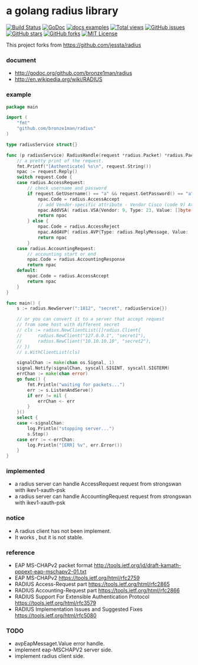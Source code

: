 a golang radius library
=============================
[![Build Status](https://travis-ci.org/bronze1man/radius.svg)](https://travis-ci.org/bronze1man/radius)
[![GoDoc](https://godoc.org/github.com/bronze1man/radius?status.svg)](https://godoc.org/github.com/bronze1man/radius)
[![docs examples](https://sourcegraph.com/api/repos/github.com/bronze1man/radius/badges/docs-examples.png)](https://sourcegraph.com/github.com/bronze1man/radius)
[![Total views](https://sourcegraph.com/api/repos/github.com/bronze1man/radius/counters/views.png)](https://sourcegraph.com/github.com/bronze1man/radius)
[![GitHub issues](https://img.shields.io/github/issues/bronze1man/radius.svg)](https://github.com/bronze1man/radius/issues)
[![GitHub stars](https://img.shields.io/github/stars/bronze1man/radius.svg)](https://github.com/bronze1man/radius/stargazers)
[![GitHub forks](https://img.shields.io/github/forks/bronze1man/radius.svg)](https://github.com/bronze1man/radius/network)
[![MIT License](http://img.shields.io/badge/license-MIT-blue.svg?style=flat-square)](https://github.com/bronze1man/radius/blob/master/LICENSE)

This project forks from https://github.com/jessta/radius

### document
* http://godoc.org/github.com/bronze1man/radius
* http://en.wikipedia.org/wiki/RADIUS

### example
```go
package main

import (
	"fmt"
	"github.com/bronze1man/radius"
)

type radiusService struct{}

func (p radiusService) RadiusHandle(request *radius.Packet) *radius.Packet {
    // a pretty print of the request.
	fmt.Printf("[Authenticate] %s\n", request.String())
	npac := request.Reply()
	switch request.Code {
	case radius.AccessRequest:
		// check username and password
		if request.GetUsername() == "a" && request.GetPassword() == "a" {
			npac.Code = radius.AccessAccept
			// add Vendor-specific attribute - Vendor Cisco (code 9) Attribute h323-remote-address (code 23)
			npac.AddVSA( radius.VSA{Vendor: 9, Type: 23, Value: []byte("10.20.30.40")} )
			return npac
		} else {
			npac.Code = radius.AccessReject
			npac.AddAVP( radius.AVP{Type: radius.ReplyMessage, Value: []byte("you dick!")} )
			return npac
		}
	case radius.AccountingRequest:
		// accounting start or end
		npac.Code = radius.AccountingResponse
		return npac
	default:
		npac.Code = radius.AccessAccept
		return npac
	}
}

func main() {
	s := radius.NewServer(":1812", "secret", radiusService{})

	// or you can convert it to a server that accept request
	// from some host with different secret
	// cls := radius.NewClientList([]radius.Client{
	// 		radius.NewClient("127.0.0.1", "secret1"),
	// 		radius.NewClient("10.10.10.10", "secret2"),
	// })
	// s.WithClientList(cls)

	signalChan := make(chan os.Signal, 1)
	signal.Notify(signalChan, syscall.SIGINT, syscall.SIGTERM)
	errChan := make(chan error)
	go func() {
		fmt.Println("waiting for packets...")
		err := s.ListenAndServe()
		if err != nil {
			errChan <- err
		}
	}()
	select {
	case <-signalChan:
		log.Println("stopping server...")
		s.Stop()
	case err := <-errChan:
		log.Println("[ERR] %v", err.Error())
	}
}
```

### implemented
* a radius server can handle AccessRequest request from strongswan with ikev1-xauth-psk
* a radius server can handle AccountingRequest request from strongswan with ikev1-xauth-psk

### notice
* A radius client has not been implement.
* It works , but it is not stable.

### reference
* EAP MS-CHAPv2 packet format 								http://tools.ietf.org/id/draft-kamath-pppext-eap-mschapv2-01.txt
* EAP MS-CHAPv2 											https://tools.ietf.org/html/rfc2759
* RADIUS Access-Request part      							https://tools.ietf.org/html/rfc2865
* RADIUS Accounting-Request part  							https://tools.ietf.org/html/rfc2866
* RADIUS Support For Extensible Authentication Protocol 	https://tools.ietf.org/html/rfc3579
* RADIUS Implementation Issues and Suggested Fixes 			https://tools.ietf.org/html/rfc5080

### TODO
* avpEapMessaget.Value error handle.
* implement eap-MSCHAPV2 server side.
* implement radius client side.
